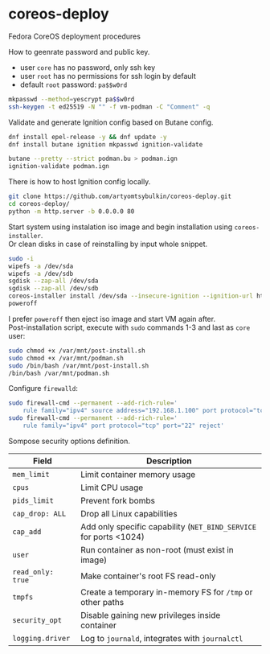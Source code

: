 # coreos-deploy

Fedora CoreOS deployment procedures

How to geenrate password and public key.

- user `core` has no password, only ssh key
- user `root` has no permissions for ssh login by default
- default `root` password: `pa$$w0rd`

```bash
mkpasswd --method=yescrypt pa$$w0rd
ssh-keygen -t ed25519 -N "" -f vm-podman -C "Comment" -q
```

Validate and generate Ignition config based on Butane config.

```bash
dnf install epel-release -y && dnf update -y
dnf install butane ignition mkpasswd ignition-validate

butane --pretty --strict podman.bu > podman.ign
ignition-validate podman.ign
```

There is how to host Ignition config locally.

```bash
git clone https://github.com/artyomtsybulkin/coreos-deploy.git
cd coreos-deploy/
python -m http.server -b 0.0.0.0 80
```

Start system using instalation iso image and begin installation using `coreos-installer`.  
Or clean disks in case of reinstalling by input whole snippet.

```bash
sudo -i
wipefs -a /dev/sda
wipefs -a /dev/sdb
sgdisk --zap-all /dev/sda
sgdisk --zap-all /dev/sdb
coreos-installer install /dev/sda --insecure-ignition --ignition-url http://172.23.32.1/podman.ign
poweroff
```

I prefer `poweroff` then eject iso image and start VM again after.  
Post-installation script, execute with `sudo` commands 1-3 and last as `core` user:

```bash
sudo chmod +x /var/mnt/post-install.sh
sudo chmod +x /var/mnt/podman.sh
sudo /bin/bash /var/mnt/post-install.sh
/bin/bash /var/mnt/podman.sh
```

Configure `firewalld`:

```bash
sudo firewall-cmd --permanent --add-rich-rule='
    rule family="ipv4" source address="192.168.1.100" port protocol="tcp" port="22" accept'
sudo firewall-cmd --permanent --add-rich-rule='
    rule family="ipv4" port protocol="tcp" port="22" reject'
```

Sompose security options definition.

| Field             | Description                                                       |
| ----------------- | ----------------------------------------------------------------- |
| `mem_limit`       | Limit container memory usage                                      |
| `cpus`            | Limit CPU usage                                                   |
| `pids_limit`      | Prevent fork bombs                                                |
| `cap_drop: ALL`   | Drop all Linux capabilities                                       |
| `cap_add`         | Add only specific capability (`NET_BIND_SERVICE` for ports <1024) |
| `user`            | Run container as non-root (must exist in image)                   |
| `read_only: true` | Make container's root FS read-only                                |
| `tmpfs`           | Create a temporary in-memory FS for `/tmp` or other paths         |
| `security_opt`    | Disable gaining new privileges inside container                   |
| `logging.driver`  | Log to `journald`, integrates with `journalctl`                   |
